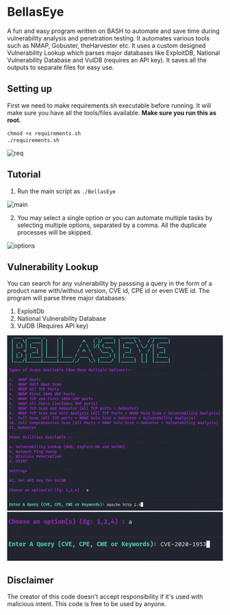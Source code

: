 # BellasEye
A fun and easy program written on BASH to automate and save time during vulnerability analysis and penetration testing. It automates various tools such as NMAP, Gobuster, theHarvester etc. It uses a custom designed Vulnerability Lookup which parses major databases like ExploitDB, National Vulnerability Database and VulDB (requires an API key). It saves all the outputs to separate files for easy use.

## Setting up
First we need to make requirements.sh executable before running. It will make sure you have all the tools/files available. 
**Make sure you run this as root.**
```
chmod +x requirements.sh
./requirements.sh
```
<img src="/images/req.png" alt="req" />

## Tutorial
1. Run the main script as
`./BellasEye`
<img src="/images/main.png" alt="main" />

2. You may select a single option or you can automate multiple tasks by selecting multiple options, separated by a comma. All the duplicate processes will be skipped.
<img src="/images/options.png" alt="options" />

## Vulnerability Lookup
You can search for any vulnerability by passsing a query in the form of a product name with/without version, CVE id, CPE id or even CWE id. The program will parse three major databases: 
  1. ExploitDb
  2. National Vulnerability Database
  3. VulDB (Requires API key)
<img src="/images/vul1.png" alt="vul1" />
<img src="/images/vul2.png" alt="vul2" />

## Disclaimer
The creator of this code doesn't accept responsibility if it's used with malicious intent. This code is free to be used by anyone.  
